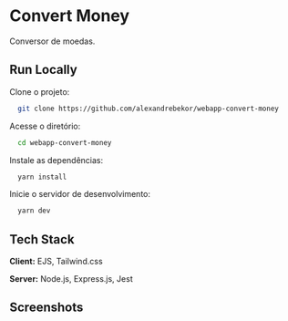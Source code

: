 # Convert Money

Conversor de moedas.

## Run Locally

Clone o projeto:

```bash
  git clone https://github.com/alexandrebekor/webapp-convert-money
```

Acesse o diretório:

```bash
  cd webapp-convert-money
```

Instale as dependências:

```bash
  yarn install
```

Inicie o servidor de desenvolvimento:

```bash
  yarn dev
```

## Tech Stack

**Client:** EJS, Tailwind.css

**Server:** Node.js, Express.js, Jest

## Screenshots
